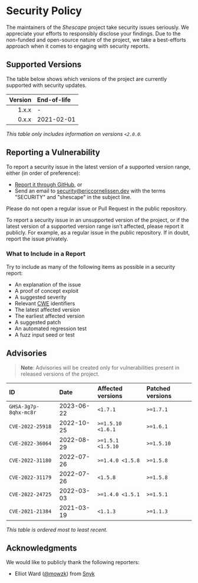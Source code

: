 # Security Policy

The maintainers of the _Shescape_ project take security issues seriously. We
appreciate your efforts to responsibly disclose your findings. Due to the
non-funded and open-source nature of the project, we take a best-efforts
approach when it comes to engaging with security reports.

## Supported Versions

The table below shows which versions of the project are currently supported
with security updates.

| Version | End-of-life |
| ------: | :---------- |
|   1.x.x | -           |
|   0.x.x | 2021-02-01  |

_This table only includes information on versions `<2.0.0`._

## Reporting a Vulnerability

To report a security issue in the latest version of a supported version range,
either (in order of preference):

- [Report it through GitHub][new github advisory], or
- Send an email to [security@ericcornelissen.dev] with the terms "SECURITY" and
  "shescape" in the subject line.

Please do not open a regular issue or Pull Request in the public repository.

To report a security issue in an unsupported version of the project, or if the
latest version of a supported version range isn't affected, please report it
publicly. For example, as a regular issue in the public repository. If in doubt,
report the issue privately.

[new github advisory]: https://github.com/ericcornelissen/shescape/security/advisories/new
[security@ericcornelissen.dev]: mailto:security@ericcornelissen.dev?subject=SECURITY%20%28shescape%29

### What to Include in a Report

Try to include as many of the following items as possible in a security report:

- An explanation of the issue
- A proof of concept exploit
- A suggested severity
- Relevant [CWE] identifiers
- The latest affected version
- The earliest affected version
- A suggested patch
- An automated regression test
- A fuzz input seed or test

[cwe]: https://cwe.mitre.org/

## Advisories

> **Note**: Advisories will be created only for vulnerabilities present in
> released versions of the project.

| ID                    | Date       | Affected versions | Patched versions |
| :-------------------- | :--------- | :---------------- | :--------------- |
| `GHSA-3g7p-8qhx-mc8r` | 2023-06-22 | `<1.7.1`          | `>=1.7.1`        |
| `CVE-2022-25918`      | 2022-10-25 | `>=1.5.10 <1.6.1` | `>=1.6.1`        |
| `CVE-2022-36064`      | 2022-08-29 | `>=1.5.1 <1.5.10` | `>=1.5.10`       |
| `CVE-2022-31180`      | 2022-07-26 | `>=1.4.0 <1.5.8`  | `>=1.5.8`        |
| `CVE-2022-31179`      | 2022-07-26 | `<1.5.8`          | `>=1.5.8`        |
| `CVE-2022-24725`      | 2022-03-03 | `>=1.4.0 <1.5.1`  | `>=1.5.1`        |
| `CVE-2021-21384`      | 2021-03-19 | `<1.1.3`          | `>=1.1.3`        |

_This table is ordered most to least recent._

## Acknowledgments

We would like to publicly thank the following reporters:

- Elliot Ward ([@mowzk]) from [Snyk]

[@mowzk]: https://github.com/mowzk
[snyk]: https://snyk.io/

